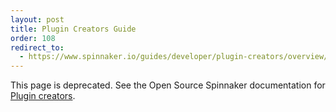 ```yaml
---
layout: post
title: Plugin Creators Guide
order: 108
redirect_to:
  - https://www.spinnaker.io/guides/developer/plugin-creators/overview/
---
```


This page is deprecated. See the Open Source Spinnaker documentation for [Plugin creators](https://www.spinnaker.io/guides/developer/plugin-creators/overview/).